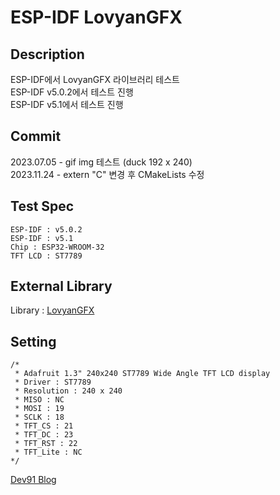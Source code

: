 # ESP-IDF LovyanGFX

## Description

ESP-IDF에서 LovyanGFX 라이브러리 테스트  
ESP-IDF v5.0.2에서 테스트 진행  
ESP-IDF v5.1에서 테스트 진행  

## Commit

2023.07.05 - gif img 테스트 (duck 192 x 240)  
2023.11.24 - extern "C" 변경 후 CMakeLists 수정  

## Test Spec

```text
ESP-IDF : v5.0.2
ESP-IDF : v5.1
Chip : ESP32-WROOM-32
TFT LCD : ST7789
```  

## External Library

Library : [LovyanGFX](https://github.com/lovyan03/LovyanGFX)  

## Setting

```text
/*
 * Adafruit 1.3" 240x240 ST7789 Wide Angle TFT LCD display
 * Driver : ST7789
 * Resolution : 240 x 240
 * MISO : NC
 * MOSI : 19
 * SCLK : 18
 * TFT_CS : 21
 * TFT_DC : 23
 * TFT_RST : 22
 * TFT_Lite : NC
*/
```  

[Dev91 Blog](https://dev91.tistory.com/)
